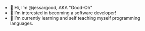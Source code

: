 - 👋 Hi, I’m @jessargood, AKA "Good-Oh"
- 👀 I’m interested in becoming a software developer!
- 🌱 I’m currently learning and self teaching myself programming languages.

<!---
jessargood/jessargood is a ✨ special ✨ repository because its `README.md` (this file) appears on your GitHub profile.
You can click the Preview link to take a look at your changes.
--->
